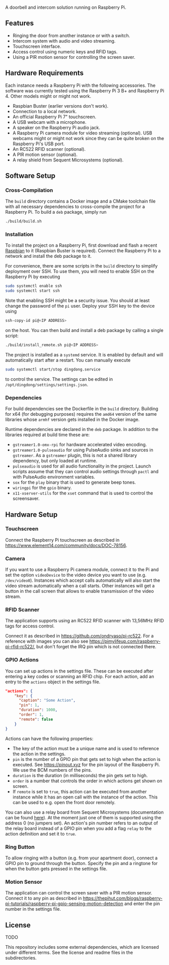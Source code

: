A doorbell and intercom solution running on Raspberry Pi.

## Features

* Ringing the door from another instance or with a switch.
* Intercom system with audio and video streaming.
* Touchscreen interface.
* Access control using numeric keys and RFID tags.
* Using a PIR motion sensor for controlling the screen saver.

## Hardware Requirements

Each instance needs a Raspberry Pi with the following accessories. The software was currently tested using the Raspberry Pi 3 B+ and Raspberry Pi 4. Other models might or might not work.

- Raspbian Buster (earlier versions don't work).
- Connection to a local network.
- An official Raspberry Pi 7" touchscreen.
- A USB webcam with a microphone.
- A speaker on the Raspberry Pi audio jack.
- A Raspberry Pi camera module for video streaming (optional). USB webcams might or might not work since they can be quite broken on the Raspberry Pi's USB port.
- An RC522 RFID scanner (optional).
- A PIR motion sensor (optional).
- A relay shield from Sequent Microsystems (optional).

## Software Setup

### Cross-Compilation

The `build` directory contains a Docker image and a CMake toolchain file with all necessary dependencies to cross-compile the project for a Raspberry Pi. To build a `deb` package, simply run

```bash
./build/build.sh
```

### Installation

To install the project on a Raspberry Pi, first download and flash a recent [Raspbian](https://www.raspberrypi.org/downloads/raspbian/) to it (Raspbian Buster is required). Connect the Raspberry Pi to a network and install the deb package to it.

For convenience, there are some scripts in the `build` directory to simplify deployment over SSH. To use them, you will need to enable SSH on the Raspberry Pi by executing

```bash
sudo systemctl enable ssh
sudo systemctl start ssh
```

Note that enabling SSH might be a security issue. You should at least change the password of the `pi` user. Deploy your SSH key to the device using

```bash
ssh-copy-id pi@<IP ADDRESS>
```

on the host. You can then build and install a deb package by calling a single script:

```bash
./build/install_remote.sh pi@<IP ADDRESS>
```

The project is installed as a `systemd` service. It is enabled by default and will automatically start after a restart. You can manually execute

```bash
sudo systemctl start/stop dingdong.service
```

to control the service. The settings can be edited in `/opt/dingdong/settings/settings.json`.

### Dependencies

For build dependencies see the Dockerfile in the `build` directory. Building for x64 (for debugging purposes) requires the `amd64` version of the same libraries whose `armhf` version gets installed in the Docker image.

Runtime dependencies are declared in the `deb` package. In addition to the libraries required at build time these are:

- `gstreamer1.0-omx-rpi` for hardware accelerated video encoding.
- `gstreamer1.0-pulseaudio` for using PulseAudio sinks and sources in `gstreamer`. As a `gstreamer` plugin, this is not a shared library dependency, but only loaded at runtime.
- `pulseaudio` is used for all audio functionality in the project. Launch scripts assume that they can control audio settings through `pactl` and with PulseAudio environment variables.
- `sox` for the `play` binary that is used to generate beep tones.
- `wiringpi` for the `gpio` binary.
- `x11-xserver-utils` for the `xset` command that is used to control the screensaver.

## Hardware Setup

### Touchscreen

Connect the Raspberry Pi touchscreen as described in https://www.element14.com/community/docs/DOC-78156.

### Camera

If you want to use a Raspberry Pi camera module, connect it to the Pi and set the option `videoDevice` to the video device you want to use (e.g. `/dev/video0`). Instances which accept calls automatically will also start the video stream automatically when a call starts. Other instances will get a button in the call screen that allows to enable transmission of the video stream.

### RFID Scanner

The application supports using an RC522 RFID scanner with 13,56MHz RFID tags for access control.

Connect it as described in https://github.com/ondryaso/pi-rc522. For a reference with images you can also see https://pimylifeup.com/raspberry-pi-rfid-rc522/, but don't forget the IRQ pin which is not connected there.

### GPIO Actions

You can set up actions in the settings file. These can be executed after entering a key codes or scanning an RFID chip. For each action, add an entry to the `actions` object in the settings file.

```json
"actions": {
    "key": {
      "caption": "Some Action",
      "pin": 1,
      "duration": 1000,
      "order": 1,
      "remote": false
    }
}
```

Actions can have the following properties:

- The key of the action must be a unique name and is used to reference the action in the settings.
- `pin` is the number of a GPIO pin that gets set to high when the action is executed. See https://pinout.xyz for the pin layout of the Raspberry Pi. We use the BCM numbers of the pins.
- `duration` is the duration (in milliseconds) the pin gets set to high.
- `order` is a number that controls the order in which actions get shown on screen.
- If `remote` is set to `true`, this action can be executed from another instance while it has an open call with the instance of the action. This can be used to e.g. open the front door remotely.

You can also use a relay board from Sequent Microsystems (documentation can be found [here](https://www.robotshop.com/media/files/content/s/sqm/pdf/sequent-microsystems-8-relay-expansion-hat-raspberry-pi.pdf)). At the moment just one of them is supported using the address 0 (no jumpers set). An action's pin number refers to an output of the relay board instead of a GPIO pin when you add a flag `relay` to the action definition and set it to `true`.

### Ring Button

To allow ringing with a button (e.g. from your apartment door), connect a GPIO pin to ground through the button. Specify the pin and a ringtone for when the button gets pressed in the settings file.

### Motion Sensor

The application can control the screen saver with a PIR motion sensor. Connect it to any pin as described in https://thepihut.com/blogs/raspberry-pi-tutorials/raspberry-pi-gpio-sensing-motion-detection and enter the pin number in the settings file.

## License

TODO

This repository includes some external dependencies, which are licensed under different terms. See the license and readme files in the subdirectories.
